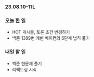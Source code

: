 ### 23.08.10-TIL
### 오늘 한 일
- HOT 게시물, 토론 조건 변경하기
- 백준 1389번 케빈 베이컨의 6단계 법칙 풀기

### 내일 할 일
- 백준 한문제 풀기
- 리팩토링 시작
